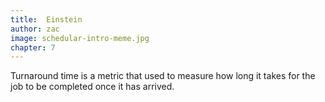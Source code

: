 ```yaml
---
title:  Einstein
author: zac
image: schedular-intro-meme.jpg
chapter: 7
---
```

Turnaround time is a metric that used to measure how long it takes for the job to be completed once it has arrived.
